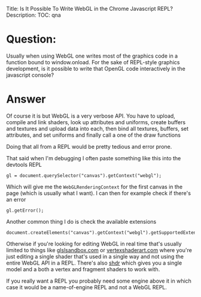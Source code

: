 Title: Is It Possible To Write WebGL in the Chrome Javascript REPL?
Description:
TOC: qna

# Question:

Usually when using WebGL one writes most of the graphics code in a function bound to window.onload. For the sake of REPL-style graphics development, is it possible to write that OpenGL code interactively in the javascript console?

# Answer

Of course it is but WebGL is a very verbose API. You have to upload, compile and link shaders, look up attributes and uniforms, create buffers and textures and upload data into each, then bind all textures, buffers, set attributes, and set uniforms and finally call a one of the draw functions

Doing that all from a REPL would be pretty tedious and error prone.

That said when I'm debugging I often paste something like this into the devtools REPL

    gl = document.querySelector("canvas").getContext("webgl");

Which will give me the `WebGLRenderingContext` for the first canvas in the page (which is usually what I want). I can then for example check if there's an error

    gl.getError();

Another common thing I do is check the available extensions

    document.createElements("canvas").getContext("webgl").getSupportedExtensions().join("\n");

Otherwise if you're looking for editing WebGL in real time that's usually limited to things like [glslsandbox.com](https://glslsandbox.com) or [vertexshaderart.com](https://vertexshaderart.com) where you're just editing a single shader that's used in a single way and not using the entire WebGL API in a REPL. There's also [shdr](http://shdr.bkcore.com/) which gives you a single model and a both a vertex and fragment shaders to work with.

If you really want a REPL you probably need some engine above it in which case it would be a name-of-engine REPL and not a WebGL REPL.


